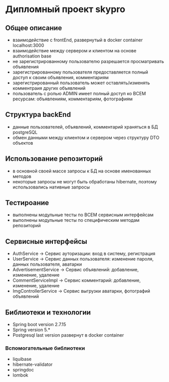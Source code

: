 # Дипломный проект skypro

## Общее описание
- взаимодействие с frontEnd, развернутый в docker container localhost:3000
- взаимодействие между сервером и клиентом на основе authorisation base
- не зарегистрированному пользователю разрешается просматривать объявления
- зарегистрированному пользователя предоставляется полный доступ к своим объявления, комментариям
- зарегистрированный пользователь может оставлять/изменять комментраия других объявлений
- пользователь с ролью ADMIN имеет полный доступ ко ВСЕМ ресурсам: объявлениям, комментариям, фотографиям

## Структура backEnd
- данные пользователей, объявлений, комментарий храняться в БД postgreSQL
- обмен данными между клиентом и сервером через структуру DTO объектов

## Использование репозиторий
- в основной своей массе запросы к БД на основе именованных методов
- некоторые запросы не могут быть обработаны hibernate, поэтому использовались нативные запросы 

## Тестироание
- выполнены модульные тесты по ВСЕМ сервисным интерфейсам
- выполнены модульные тесты по специфическим методам репозиторий

## Сервисные интерфейсы
- AuthService -> Сервис ауторизации: вход в систему, регистрация
- UserService -> Сервис данных пользователя: изменение пароля, данных пользователя, аватарки 
- AdvertisementService -> Сервис объявлений: добавление, изменение, удаление
- CommentServiceImpl -> Сервис комментарий: добавление, изменение, удаление
- ImgControllerService -> Сервис выгрузки аватарки, фотографий объявлений

## Библиотеки и технологии
- Spring boot version 2.7.15
- Spring version 5.*
- Postgresql last version развернут в docker container

### Вспомогательные библиотеки
- liquibase
- hibernate-validator
- springdoc
- lombok


